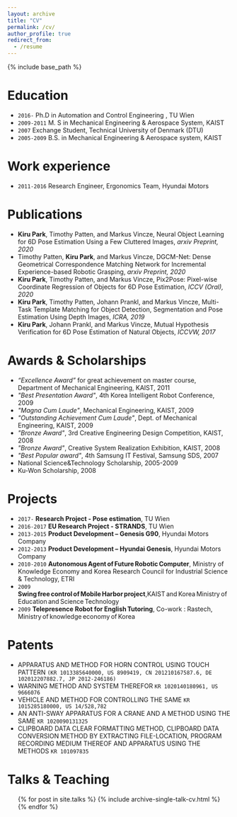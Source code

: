 ```yaml
---
layout: archive
title: "CV"
permalink: /cv/
author_profile: true
redirect_from:
  - /resume
---
```


{% include base_path %}

Education
======
* `2016-` Ph.D in Automation and Control Engineering , TU Wien
* `2009-2011` M. S in Mechanical Engineering & Aerospace System, KAIST
* `2007` Exchange Student, Technical University of Denmark (DTU)
* `2005-2009` B.S. in Mechanical Engineering & Aerospace system, KAIST

Work experience
======
* `2011-2016` Research Engineer, Ergonomics Team, Hyundai Motors


Publications
======
* **Kiru Park**, Timothy Patten, and Markus Vincze, Neural Object Learning for 6D Pose Estimation Using a Few Cluttered Images, *arxiv Preprint, 2020*
* Timothy Patten, **Kiru Park**, and Markus Vincze, DGCM-Net: Dense Geometrical Correspondence Matching Network for Incremental Experience-based Robotic Grasping, *arxiv Preprint, 2020*
* **Kiru Park**, Timothy Patten, and Markus Vincze, Pix2Pose: Pixel-wise Coordinate Regression of Objects for 6D Pose Estimation, *ICCV (Oral), 2020*
* **Kiru Park**, Timothy Patten, Johann Prankl, and Markus Vincze, Multi-Task Template Matching for Object Detection, Segmentation and Pose Estimation Using Depth Images, *ICRA, 2019*
* **Kiru Park**, Johann Prankl, and Markus Vincze, Mutual Hypothesis Verification for 6D Pose Estimation of Natural Objects, *ICCVW, 2017*


Awards & Scholarships
======
- *“Excellence Award”* for great achievement on master course, Department of Mechanical Engineering, KAIST, 2011
- *"Best Presentation Award"*, 4th Korea Intelligent Robot Conference, 2009
- *"Magna Cum Laude"*, Mechanical Engineering, KAIST, 2009
- *"Outstanding Achievement Cum Laude"*, Dept. of Mechanical Engineering, KAIST, 2009
- *"Bronze Award"*, 3rd Creative Engineering Design Competition, KAIST, 2008
- *"Bronze Award"*, Creative System Realization Exhibition, KAIST, 2008
- *"Best Popular award"*, 4th Samsung IT Festival, Samsung SDS, 2007
- National Science&Technology Scholarship, 2005-2009
- Ku-Won Scholarship, 2008


Projects
======
- `2017-` **Research Project - Pose estimation**, TU Wien
- `2016-2017` **EU Research Project - STRANDS**, TU Wien
- `2013-2015` **Product Development – Genesis G90**, Hyundai Motors Company
- `2012-2013` **Product Development – Hyundai Genesis**, Hyundai Motors Company
- `2010-2010` **Autonomous Agent of Future Robotic Computer**, Ministry of Knowledge Economy and Korea Research Council for Industrial Science & Technology, ETRI
- `2009` **Swing free control of Mobile Harbor project**,KAIST and Korea Ministry of Education and Science Technology
- `2009` **Telepresence Robot for English Tutoring**, Co-work : Rastech, Ministry of knowledge economy of Korea


Patents
======
- APPARATUS AND METHOD FOR HORN CONTROL USING TOUCH PATTERN `(KR 1013385640000, US 8909419, CN 201210167587.6, DE 102012207882.7, JP 2012-246186)`
- WARNING METHOD AND SYSTEM THEREFOR `KR 1020140180961, US 9666076`
- VEHICLE AND METHOD FOR CONTROLLING THE SAME `KR 1015285180000, US 14/528,782`
- AN ANTI-SWAY APPARATUS FOR A CRANE AND A METHOD USING THE SAME `KR 1020090131325`
- CLIPBOARD DATA CLEAR FORMATTING METHOD, CLIPBOARD DATA CONVERSION METHOD BY EXTRACTING FILE-LOCATION, PROGRAM RECORDING MEDIUM THEREOF AND APPARATUS USING THE METHODS `KR 101097835`


Talks & Teaching
======
  <ul>{% for post in site.talks %}
    {% include archive-single-talk-cv.html %}
  {% endfor %}</ul>
  


